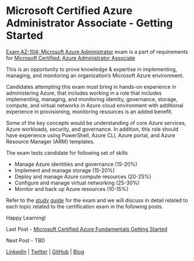 # Microsoft Certified Azure Administrator Associate - Getting Started

[Exam AZ-104: Microsoft Azure Administrator](https://docs.microsoft.com/en-us/learn/certifications/exams/az-104) exam is a part of requirements for [Microsoft Certified: Azure Administrator Associate](https://docs.microsoft.com/en-us/learn/certifications/azure-administrator/)

This is an opportunity to prove knowledge & expertise in implementing, managing, and monitoring an organization’s Microsoft Azure environment.

Candidates attempting this exam must bring in hands-on experience in administering Azure, that includes working in a role that includes implementing, managing, and monitoring identity, governance, storage, compute, and virtual networks in Azure cloud environment with additional experience in provisioning, monitoring resources is an added benefit.

Some of the key concepts would be understanding of core Azure services, Azure workloads, security, and governance. In addition, this role should have experience using PowerShell, Azure CLI, Azure portal, and Azure Resource Manager (ARM) templates.

The exam tests candidate for following set of skills

*   Manage Azure identities and governance (15-20%)
*   Implement and manage storage (15-20%)
*   Deploy and manage Azure compute resources (20-25%)
*   Configure and manage virtual networking (25-30%)
*   Monitor and back up Azure resources (10-15%)

Refer to the [study guide](https://query.prod.cms.rt.microsoft.com/cms/api/am/binary/RE4pCWy) for the exam and we will discuss in detail related to each topic related to the certification exam in the following posts.

Happy Learning!

Last Post - [Microsoft Certified Azure Fundamentals Getting Started](https://cloudnativehero.github.io/blog/2022/07/11/Microsoft-Certified-Azure-Fundamentals-Getting-Started.html)

Next Post - TBD

[LinkedIn](https://www.linkedin.com/company/cloudnativehero/) | [Twitter](https://twitter.com/cloudnativehero) | [GitHub](https://github.com/cloudnativehero/AZ-104-Prep) | [Blog](https://cloudnativehero.github.io/blog/)
